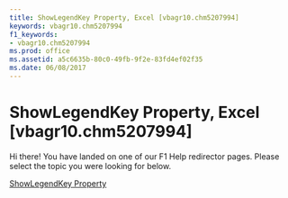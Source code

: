 ```yaml
---
title: ShowLegendKey Property, Excel [vbagr10.chm5207994]
keywords: vbagr10.chm5207994
f1_keywords:
- vbagr10.chm5207994
ms.prod: office
ms.assetid: a5c6635b-80c0-49fb-9f2e-83fd4ef02f35
ms.date: 06/08/2017
---
```



# ShowLegendKey Property, Excel [vbagr10.chm5207994]

Hi there! You have landed on one of our F1 Help redirector pages. Please select the topic you were looking for below.

[ShowLegendKey Property](http://msdn.microsoft.com/library/508fe969-30fc-f313-2406-213b5d8594ff%28Office.15%29.aspx)


